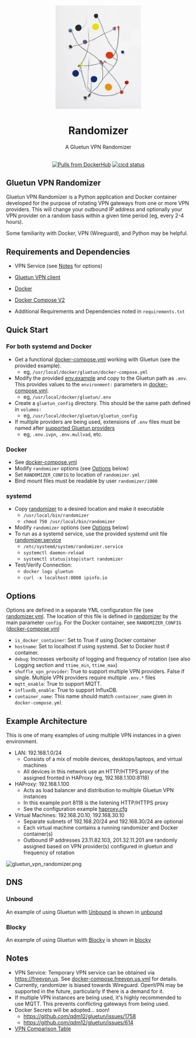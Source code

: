 <div align="center">
  <img src="./images/random_image.png" width="234" alt="random image"/>

# Randomizer

A Gluetun VPN Randomizer
<br/><br/>

[![Pulls from DockerHub](https://img.shields.io/docker/pulls/ingestbot/randomizer.svg)](https://hub.docker.com/r/ingestbot/randomizer)
[![cicd status](https://github.com/ingestbot/randomizer/actions/workflows/ci-cd.yml/badge.svg)](https://github.com/ingestbot/randomizer/actions/workflows/ci-cd.yml)

</div>

## Gluetun VPN Randomizer

Gluetun VPN Randomizer is a Python application and Docker container developed
for the purpose of rotating VPN gateways from one or more VPN providers. This
will change your outbound IP address and optionally your VPN provider on a
random basis within a given time period (eg, every 2-4 hours).

Some familiarity with Docker, VPN (Wireguard), and Python may be helpful.

## Requirements and Dependencies

- VPN Service (see [Notes](#notes) for options)
- [Gluetun VPN client](https://github.com/qdm12/gluetun)
- [Docker](https://docs.docker.com/engine/install)
- [Docker Compose V2](https://docs.docker.com/compose/migrate)

- Additional Requirements and Dependencies noted in `requirements.txt`

## Quick Start

### For both systemd and Docker

- Get a functional
  [docker-compose.yml](examples/docker-compose/docker-compose.gluetun_basic.yml)
  working with Gluetun (see the provided example).
  - eg, `/usr/local/docker/gluetun/docker-compose.yml`
- Modify the provided [env.example](examples/env.example) and copy to the
  Gluetun path as `.env`.
  This provides values to the `environment:` parameters in
  [docker-compose.yml](examples/docker-compose/docker-compose.gluetun_basic.yml).
  - eg, `/usr/local/docker/gluetun/.env`
- Create a `gluetun_config` directory. This should be the same path defined in
  `volumes:`
  - eg, `/usr/local/docker/gluetun/gluetun_config`
- If multiple providers are being used, extensions of `.env` files must be named
  after [supported Gluetun
  providers](https://github.com/qdm12/gluetun-wiki/tree/main/setup/providers)
  - eg, `.env.ivpn`, `.env.mullvad`, etc.

### Docker

- See [docker-compose.yml](examples/docker-compose/docker-compose.yml)
- Modify `randomizer` options (see [Options](#options) below)
- Set `RANDOMIZER_CONFIG` to location of `randomizer.yml`
- Bind mount files must be readable by user `randomizer/1000`

### systemd

- Copy [randomizer](randomizer) to a desired location and make it executable
  - `/usr/local/bin/randomizer`
  - `chmod 750 /usr/local/bin/randomizer`
- Modify `randomizer` options (see [Options](#options) below)
- To run as a systemd service, use the provided systemd unit file
  [randomizer.service](examples/systemd/randomizer.service)
  - `/etc/systemd/system/randomizer.service`
  - `systemctl daemon-reload`
  - `systemctl status|stop|start randomizer`
- Test/Verify Connection:
  - `docker logs gluetun`
  - `curl -x localhost:8008 ipinfo.io`

## Options

Options are defined in a separate YML configuration file (see
[randomizer.yml](randomizer.yml). The location of this file is defined in
[randomizer](randomizer) by the main parameter `config`. For the Docker
container, see `RANDOMIZER_CONFIG`
([docker-compose.yml](examples/docker-compose/docker-compose.yml)

- `is_docker_container`: Set to True if using Docker container
- `hostname`: Set to localhost if using systemd. Set to Docker host if container.
- `debug`: Increases verbosity of logging and frequency of rotation (see also
  Logging section and `ttime_min`, `ttime_max`)
- `shuffle_vpn_provider`: True to support multiple VPN providers. False if
  single. Multiple VPN providers require multiple `.env.*` files
- `mqtt_enable`: True to support MQTT.
- `influxdb_enable`: True to support InfluxDB.
- `container_name`: This name should match `container_name` given in `docker-compose.yml`

## Example Architecture

This is one of many examples of using multiple VPN instances in a given
environment.

- LAN: 192.168.1.0/24
  - Consists of a mix of mobile devices, desktops/laptops, and virtual machines
  - All devices in this network use an HTTP/HTTPS proxy of the assigned fronted
    in HAProxy (eg, 192.168.1.100:8118)
- HAProxy: 192.168.1.100
  - Acts as load balancer and distribution to multiple Gluetun VPN instances
  - In this example port 8118 is the listening HTTP/HTTPS proxy
  - See the configuration example [haproxy.cfg](examples/haproxy/haproxy.cfg)
- Virtual Machines: 192.168.20.10, 192.168.30.10
  - Separate subnets of 192.168.20/24 and 192.168.30/24 are optional
  - Each virtual machine contains a running randomizer and Docker container(s)
  - Outbound IP addresses 23.11.82.103, 201.32.11.201 are randomly assigned
    based on VPN provider(s) configured in gluetun and frequency of rotation

![gluetun_vpn_randomizer.png](images/gluetun_vpn_randomizer.png)

## DNS

### Unbound

An example of using Gluetun with
[Unbound](https://nlnetlabs.nl/projects/unbound/about/) is shown in
[unbound](examples/unbound)

### Blocky

An example of using Gluetun with [Blocky](https://0xerr0r.github.io/blocky/) is
shown in [blocky](examples/blocky)

## Notes

- VPN Service: Temporary VPN service can be obtained via <https://freevpn.us>. See
  [docker-compose.freevpn.us.yml](examples/docker-compose/docker-compose.freevpn.us.yml) for details.
- Currently, randomizer is biased towards Wireguard. OpenVPN may be supported in
  the future, particularly if there is a demand for it.
- If multiple VPN instances are being used, it's highly recommended to use MQTT.
  This prevents conflicting gateways from being used.
- Docker Secrets will be adopted... soon!
  - <https://github.com/qdm12/gluetun/issues/1758>
  - <https://github.com/qdm12/gluetun/issues/614>
- [VPN Comparison
  Table](https://www.reddit.com/r/VPN/comments/m736zt/vpn_comparison_table)
